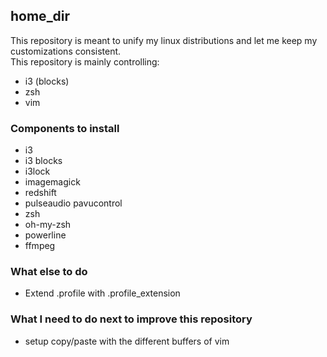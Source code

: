 ## home_dir
This repository is meant to unify my linux distributions and let me keep my customizations consistent.  
This repository is mainly controlling:
- i3 (blocks)
- zsh
- vim

### Components to install
- i3
- i3 blocks 
- i3lock
- imagemagick
- redshift
- pulseaudio pavucontrol
- zsh
- oh-my-zsh
- powerline
- ffmpeg

### What else to do
- Extend .profile with .profile_extension

### What I need to do next to improve this repository

- setup copy/paste with the different buffers of vim

  ​                                                  
